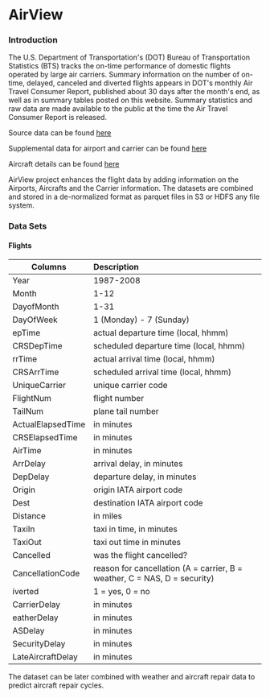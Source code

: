 # AirView

### Introduction

The U.S. Department of Transportation's (DOT) Bureau of Transportation Statistics (BTS) tracks the on-time performance 
of domestic flights operated by large air carriers. Summary information on the number of on-time, delayed, canceled and 
diverted flights appears in DOT's monthly Air Travel Consumer Report, published about 30 days after the month's end, as 
well as in summary tables posted on this website. Summary statistics and raw data are made available to the public at 
the time the Air Travel Consumer Report is released.

Source data can be found [here](http://stat-computing.org/dataexpo/2009/the-data.html)

Supplemental data for airport and carrier can be found [here](http://stat-computing.org/dataexpo/2009/supplemental-data.html)

Aircraft details can be found [here](https://www.faa.gov/licenses_certificates/aircraft_certification/aircraft_registry/releasable_aircraft_download/)

AirView project enhances the flight data by adding information on the Airports, Aircrafts and the Carrier information. 
The datasets are combined and stored in a de-normalized format as parquet files in S3 or HDFS any file system.


### Data Sets

#### Flights
| Columns | Description | 
| ------------- |:-------------|
|Year | 1987-2008|
|Month | 1-12|
|DayofMonth | 1-31|
|DayOfWeek | 1 (Monday) - 7 (Sunday)|
|epTime | actual departure time (local, hhmm)|
|CRSDepTime | scheduled departure time (local, hhmm)|
|rrTime | actual arrival time (local, hhmm)|
|CRSArrTime | scheduled arrival time (local, hhmm)|
|UniqueCarrier | unique carrier code|
|FlightNum | flight number|
|TailNum | plane tail number|
|ActualElapsedTime | in minutes|
|CRSElapsedTime | in minutes|
|AirTime | in minutes|
|ArrDelay | arrival delay, in minutes|
|DepDelay | departure delay, in minutes|
|Origin | origin IATA airport code|
|Dest | destination IATA airport code|
|Distance | in miles|
|TaxiIn | taxi in time, in minutes|
|TaxiOut | taxi out time in minutes|
|Cancelled | was the flight cancelled?|
|CancellationCode | reason for cancellation (A = carrier, B = weather, C = NAS, D = security)|
|iverted | 1 = yes, 0 = no|
|CarrierDelay | in minutes|
|eatherDelay | in minutes|
|ASDelay | in minutes|
|SecurityDelay | in minutes|
|LateAircraftDelay | in minutes|




The dataset can be later combined with weather and aircraft repair data to predict aircraft repair cycles.